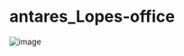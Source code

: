 # antares_Lopes-office

![image](https://github.com/Wellington-lopes/antares_Lopes-office/assets/67521652/5d1605b9-4669-4824-b994-f52cbde02aca)
